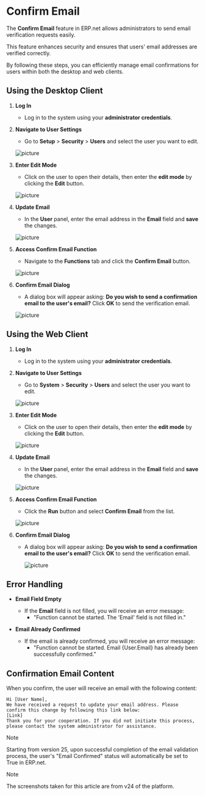 # Confirm Email

The **Confirm Email** feature in ERP.net allows administrators to send email verification requests easily. 

This feature enhances security and ensures that users' email addresses are verified correctly. 

By following these steps, you can efficiently manage email confirmations for users within both the desktop and web clients.

## Using the Desktop Client

1. **Log In**
   - Log in to the system using your **administrator credentials**.

2. **Navigate to User Settings**
   - Go to **Setup** > **Security** > **Users** and select the user you want to edit.
  
   ![picture](pictures/Email_Desctop_nav_17_07.png)

3. **Enter Edit Mode**
   - Click on the user to open their details, then enter the **edit mode** by clicking the **Edit** button.
  
   ![picture](pictures/Email_Desctop_edit_17_07.png)

4. **Update Email**
   - In the **User** panel, enter the email address in the **Email** field and **save** the changes.
  
   ![picture](pictures/Email_Desctop_email_change_17_07.png)

5. **Access Confirm Email Function**
   - Navigate to the **Functions** tab and click the **Confirm Email** button.
  
   ![picture](pictures/Email_Desctop_confirm_17_07.png)

6. **Confirm Email Dialog**
   - A dialog box will appear asking: **Do you wish to send a confirmation email to the user's email?** Click **OK** to send the verification email.
  
   ![picture](pictures/Email_Desctop_Confirm_edit_17_07.png)

## Using the Web Client

1. **Log In**
   - Log in to the system using your **administrator credentials**.

2. **Navigate to User Settings**
   - Go to **System** > **Security** > **Users** and select the user you want to edit.
  
   ![picture](pictures/Email_Web_nav_17_07.png)

3. **Enter Edit Mode**
   - Click on the user to open their details, then enter the **edit mode** by clicking the **Edit** button.
  
   ![picture](pictures/Email_Web_edit_17_07.png)

4. **Update Email**
   - In the **User** panel, enter the email address in the **Email** field and **save** the changes.
  
   ![picture](pictures/Email_Web_email_change_17_07.png)

5. **Access Confirm Email Function**
   - Click the **Run** button and select **Confirm Email** from the list.
  
   ![picture](pictures/Email_Web_confirm_17_07.png)

6. **Confirm Email Dialog**
   - A dialog box will appear asking: **Do you wish to send a confirmation email to the user's email?** Click **OK** to send the verification email.
  
     ![picture](pictures/Email_Web_Confirm_email_17_07.png)

## Error Handling

- **Email Field Empty**
  - If the **Email** field is not filled, you will receive an error message:
    - "Function cannot be started. The 'Email' field is not filled in."

- **Email Already Confirmed**
  - If the email is already confirmed, you will receive an error message:
    - "Function cannot be started. Email {User.Email} has already been successfully confirmed."

## Confirmation Email Content

When you confirm, the user will receive an email with the following content:

  ```
  Hi [User Name],
  We have received a request to update your email address. Please confirm this change by following this link below:
  [Link]
  Thank you for your cooperation. If you did not initiate this process, please contact the system administrator for assistance.
  ```

> [!NOTE]
>
> Starting from version 25, upon successful completion of the email validation process, the user's "Email Confirmed" status will automatically be set to True in ERP.net.


> [!NOTE]
> 
> The screenshots taken for this article are from v24 of the platform.
